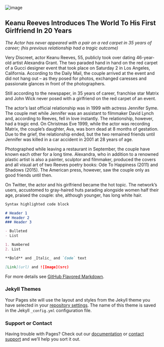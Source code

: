 ![image](https://img.jakpost.net/c/2019/05/20/2019_05_20_72607_1558317268._large.jpg)
## Keanu Reeves Introduces The World To His First Girlfriend In 20 Years

_The Actor has never appeared with a pair on a red carpet in 35 years of career; (his previous relationship had a tragic outcome)_

Very Discreet, actor Keanu Reeves, 55, publicly took over dating 46-year-old artist Alexandra Grant. The two paraded hand in hand on the red carpet of a Gucci designer event that took place on Saturday 2 in Los Angeles, California. According to the Daily Mail, the couple arrived at the event and did not hang out – as they posed for photos, exchanged caresses and passionate glances in front of the photographers.

Still according to the newspaper, in 35 years of career, franchise star Matrix and John Wick never posed with a girlfriend on the red carpet of an event.

The actor’s last official relationship was in 1999 with actress Jennifer Syme. The couple met while Jennifer was an assistant to filmmaker David Lynch and, according to Reeves, fell in love instantly. The relationship, however, had a tragic end. On Christmas Eve 1999, while the actor was recording Matrix, the couple’s daughter, Ava, was born dead at 8 months of gestation. Due to the grief, the relationship ended, but the two remained friends until Jennifer was killed in a car accident in 2001 at 28 years of age.

Photographed while leaving a restaurant in September, the couple have known each other for a long time. Alexandra, who in addition to a renowned plastic artist is also a painter, sculptor and filmmaker, produced the covers and all visual art of two Reeves poetry books: Ode To Happiness (2011) and Shadows (2015). The American press, however, saw the couple only as good friends until then.

On Twitter, the actor and his girlfriend became the hot topic. The network’s users, accustomed to gray-haired huts parading alongside women half their age, praised the couple: she, although younger, has long white hair.
```markdown
Syntax highlighted code block

# Header 1
## Header 2
### Header 3

- Bulleted
- List

1. Numbered
2. List

**Bold** and _Italic_ and `Code` text

[Link](url) and ![Image](src)
```

For more details see [GitHub Flavored Markdown](https://guides.github.com/features/mastering-markdown/).

### Jekyll Themes

Your Pages site will use the layout and styles from the Jekyll theme you have selected in your [repository settings](https://github.com/busttinoking/keanunews/settings). The name of this theme is saved in the Jekyll `_config.yml` configuration file.

### Support or Contact

Having trouble with Pages? Check out our [documentation](https://help.github.com/categories/github-pages-basics/) or [contact support](https://github.com/contact) and we’ll help you sort it out.
